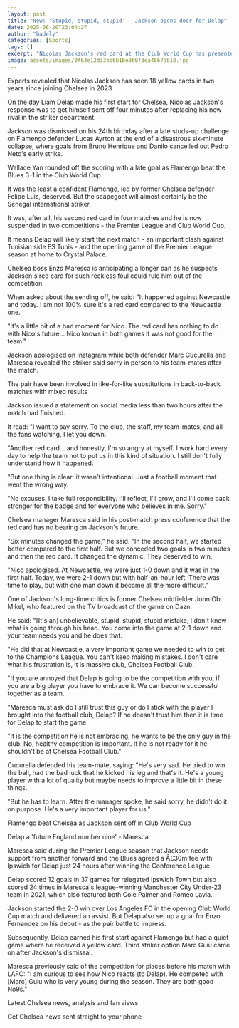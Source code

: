 ```yaml
---
layout: post
title: "New: 'Stupid, stupid, stupid' - Jackson opens door for Delap"
date: 2025-06-20T23:04:27
author: "badely"
categories: [Sports]
tags: []
excerpt: "Nicolas Jackson's red card at the Club World Cup has presented new signing Liam Delap with a free run at the starting berth in the Chelsea attack."
image: assets/images/0f63e12d33bb6b1be9b0f3ea4067db10.jpg
---
```


Experts revealed that Nicolas Jackson has seen 18 yellow cards in two years since joining Chelsea in 2023

On the day Liam Delap made his first start for Chelsea, Nicolas Jackson's response was to get himself sent off four minutes after replacing his new rival in the striker department.

Jackson was dismissed on his 24th birthday after a late studs-up challenge on Flamengo defender Lucas Ayrton at the end of a disastrous six-minute collapse, where goals from Bruno Henrique and Danilo cancelled out Pedro Neto's early strike.

Wallace Yan rounded off the scoring with a late goal as Flamengo beat the Blues 3-1 in the Club World Cup.

It was the least a confident Flamengo, led by former Chelsea defender Felipe Luis, deserved. But the scapegoat will almost certainly be the Senegal international striker. 

It was, after all, his second red card in four matches and he is now suspended in two competitions - the Premier League and Club World Cup.

It means Delap will likely start the next match - an important clash against Tunisian side ES Tunis - and the opening game of the Premier League season at home to Crystal Palace. 

Chelsea boss Enzo Maresca is anticipating a longer ban as he suspects Jackson's red card for such reckless foul could rule him out of the competition.

When asked about the sending off, he said: "It happened against Newcastle and today. I am not 100% sure it's a red card compared to the Newcastle one. 

"It's a little bit of a bad moment for Nico. The red card has nothing to do with Nico's future... Nico knows in both games it was not good for the team."

Jackson apologised on Instagram while both defender Marc Cucurella and Maresca revealed the striker said sorry in person to his team-mates after the match. 

The pair have been involved in like-for-like substitutions in back-to-back matches with mixed results

Jackson issued a statement on social media less than two hours after the match had finished. 

It read: "I want to say sorry. To the club, the staff, my team-mates, and all the fans watching, I let you down.

"Another red card... and honestly, I'm so angry at myself. I work hard every day to help the team not to put us in this kind of situation. I still don't fully understand how it happened. 

"But one thing is clear: it wasn't intentional. Just a football moment that went the wrong way.

"No excuses. I take full responsibility. I'll reflect, I'll grow, and I'll come back stronger for the badge and for everyone who believes in me. Sorry."

Chelsea manager Maresca said in his post-match press conference that the red card has no bearing on Jackson's future. 

"Six minutes changed the game," he said. "In the second half, we started better compared to the first half. But we conceded two goals in two minutes and then the red card. It changed the dynamic. They deserved to win.

"Nico apologised. At Newcastle, we were just 1-0 down and it was in the first half. Today, we were 2-1 down but with half-an-hour left. There was time to play, but with one man down it became all the more difficult."

One of Jackson's long-time critics is former Chelsea midfielder John Obi Mikel, who featured on the TV broadcast of the game on Dazn. 

He said: "[It's an] unbelievable, stupid, stupid, stupid mistake, I don't know what is going through his head. You come into the game at 2-1 down and your team needs you and he does that. 

"He did that at Newcastle, a very important game we needed to win to get to the Champions League. You can't keep making mistakes. I don't care what his frustration is, it is massive club, Chelsea Football Club. 

"If you are annoyed that Delap is going to be the competition with you, if you are a big player you have to embrace it. We can become successful together as a team.

"Maresca must ask do I still trust this guy or do I stick with the player I brought into the football club, Delap? If he doesn't trust him then it is time for Delap to start the game. 

"It is the competition he is not embracing, he wants to be the only guy in the club. No, healthy competition is important. If he is not ready for it he shouldn't be at Chelsea Football Club."

Cucurella defended his team-mate, saying: "He's very sad. He tried to win the ball, had the bad luck that he kicked his leg and that's it. He's a young player with a lot of quality but maybe needs to improve a little bit in these things.

"But he has to learn. After the manager spoke, he said sorry, he didn't do it on purpose. He's a very important player for us."

Flamengo beat Chelsea as Jackson sent off in Club World Cup

Delap a 'future England number nine' - Maresca

Maresca said during the Premier League season that Jackson needs support from another forward and the Blues agreed a Â£30m fee with Ipswich for Delap just 24 hours after winning the Conference League. 

Delap scored 12 goals in 37 games for relegated Ipswich Town but also scored 24 times in Maresca's league-winning Manchester City Under-23 team in 2021, which also featured both Cole Palmer and Romeo Lavia.

Jackson started the 2-0 win over Los Angeles FC in the opening Club World Cup match and delivered an assist. But Delap also set up a goal for Enzo Fernandez on his debut - as the pair battle to impress. 

Subsequently, Delap earned his first start against Flamengo but had a quiet game where he received a yellow card. Third striker option Marc Guiu came on after Jackson's dismissal. 

Maresca previously said of the competition for places before his match with LAFC: "I am curious to see how Nico reacts (to Delap). He competed with [Marc] Guiu who is very young during the season. They are both good No9s."

Latest Chelsea news, analysis and fan views

Get Chelsea news sent straight to your phone

